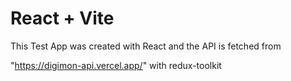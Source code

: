 # React + Vite

This Test App was created with React and the API is fetched from 

"https://digimon-api.vercel.app/" with redux-toolkit
